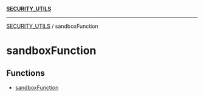 [**SECURITY_UTILS**](../README.md)

***

[SECURITY_UTILS](../README.md) / sandboxFunction

# sandboxFunction

## Functions

- [sandboxFunction](functions/sandboxFunction.md)
